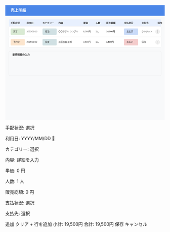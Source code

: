 <svg viewBox="0 0 900 650" xmlns="http://www.w3.org/2000/svg">
  <!-- 背景 -->
  <rect width="900" height="650" fill="#f8f9fa"/>
  
  <!-- ヘッダー -->
  <rect x="0" y="0" width="900" height="60" fill="#4a86e8"/>
  <text x="30" y="38" font-family="Arial, sans-serif" font-size="22" font-weight="bold" fill="white">売上明細</text>
  
  <!-- テーブルヘッダー -->
  <rect x="20" y="80" width="860" height="40" rx="5" fill="#e8f0fe"/>
  <text x="30" y="105" font-family="Arial, sans-serif" font-size="13" font-weight="bold" fill="#333">手配状況</text>
  <text x="120" y="105" font-family="Arial, sans-serif" font-size="13" font-weight="bold" fill="#333">利用日</text>
  <text x="210" y="105" font-family="Arial, sans-serif" font-size="13" font-weight="bold" fill="#333">カテゴリー</text>
  <text x="300" y="105" font-family="Arial, sans-serif" font-size="13" font-weight="bold" fill="#333">内容</text>
  <text x="440" y="105" font-family="Arial, sans-serif" font-size="13" font-weight="bold" fill="#333">単価</text>
  <text x="510" y="105" font-family="Arial, sans-serif" font-size="13" font-weight="bold" fill="#333">人数</text>
  <text x="570" y="105" font-family="Arial, sans-serif" font-size="13" font-weight="bold" fill="#333">販売総額</text>
  <text x="670" y="105" font-family="Arial, sans-serif" font-size="13" font-weight="bold" fill="#333">支払状況</text>
  <text x="770" y="105" font-family="Arial, sans-serif" font-size="13" font-weight="bold" fill="#333">支払先</text>
  <text x="860" y="105" font-family="Arial, sans-serif" font-size="13" font-weight="bold" fill="#333">操作</text>
  
  <!-- 行1 -->
  <rect x="20" y="120" width="860" height="60" rx="5" fill="white" stroke="#e6e6e6"/>
  <rect x="30" y="132" width="80" height="36" rx="4" fill="#d9ead3"/>
  <text x="45" y="153" font-family="Arial, sans-serif" font-size="12" fill="#333">完了</text>
  <text x="120" y="153" font-family="Arial, sans-serif" font-size="12" fill="#333">2025/01/15</text>
  <rect x="210" y="132" width="80" height="36" rx="4" fill="#d0e0e3"/>
  <text x="225" y="153" font-family="Arial, sans-serif" font-size="12" fill="#333">宿泊</text>
  <text x="300" y="153" font-family="Arial, sans-serif" font-size="12" fill="#333">〇〇ホテル シングル</text>
  <text x="440" y="153" font-family="Arial, sans-serif" font-size="12" fill="#333">8,000円</text>
  <text x="510" y="153" font-family="Arial, sans-serif" font-size="12" fill="#333">2人</text>
  <text x="570" y="153" font-family="Arial, sans-serif" font-size="12" font-weight="bold" fill="#333">16,000円</text>
  <rect x="670" y="132" width="80" height="36" rx="4" fill="#c9daf8"/>
  <text x="685" y="153" font-family="Arial, sans-serif" font-size="12" fill="#333">支払済</text>
  <text x="770" y="153" font-family="Arial, sans-serif" font-size="12" fill="#333">クレジット</text>
  <circle cx="860" cy="150" r="12" fill="#f1f1f1" stroke="#ddd"/>
  <text x="860" y="154" font-family="Arial, sans-serif" font-size="14" fill="#777" text-anchor="middle">⋮</text>
  
  <!-- 行2 -->
  <rect x="20" y="180" width="860" height="60" rx="5" fill="white" stroke="#e6e6e6"/>
  <rect x="30" y="192" width="80" height="36" rx="4" fill="#fce5cd"/>
  <text x="45" y="213" font-family="Arial, sans-serif" font-size="12" fill="#333">予約中</text>
  <text x="120" y="213" font-family="Arial, sans-serif" font-size="12" fill="#333">2025/01/22</text>
  <rect x="210" y="192" width="80" height="36" rx="4" fill="#d0e0e3"/>
  <text x="225" y="213" font-family="Arial, sans-serif" font-size="12" fill="#333">検査</text>
  <text x="300" y="213" font-family="Arial, sans-serif" font-size="12" fill="#333">血液検査 定期</text>
  <text x="440" y="213" font-family="Arial, sans-serif" font-size="12" fill="#333">3,500円</text>
  <text x="510" y="213" font-family="Arial, sans-serif" font-size="12" fill="#333">1人</text>
  <text x="570" y="213" font-family="Arial, sans-serif" font-size="12" font-weight="bold" fill="#333">3,500円</text>
  <rect x="670" y="192" width="80" height="36" rx="4" fill="#f4cccc"/>
  <text x="685" y="213" font-family="Arial, sans-serif" font-size="12" fill="#333">未払い</text>
  <text x="770" y="213" font-family="Arial, sans-serif" font-size="12" fill="#333">保険</text>
  <circle cx="860" cy="210" r="12" fill="#f1f1f1" stroke="#ddd"/>
  <text x="860" y="214" font-family="Arial, sans-serif" font-size="14" fill="#777" text-anchor="middle">⋮</text>
  
  <!-- 入力行 - 新規行の入力フォーム -->
  <rect x="20" y="260" width="860" height="140" rx="8" fill="#f8f9fa" stroke="#e0e0e0"/>
  <text x="40" y="285" font-family="Arial, sans-serif" font-size="14" font-weight="bold" fill="#333">新規明細の入力</text>
  
  <!-- 入力フォーム 1行目 -->
  <text x="40" y="315" font-family="Arial, sans-serif" font-size="12" fill="#555">手配状況:</text>
  <rect x="40" y="320" width="90" height="35" rx="4" fill="white" stroke="#ddd"/>
  <text x="50" y="342" font-family="Arial, sans-serif" font-size="12" fill="#333">選択</text>
  <polygon points="120,335 125,340 120,345" fill="#333"/>
  
  <text x="150" y="315" font-family="Arial, sans-serif" font-size="12" fill="#555">利用日:</text>
  <rect x="150" y="320" width="100" height="35" rx="4" fill="white" stroke="#ddd"/>
  <text x="160" y="342" font-family="Arial, sans-serif" font-size="12" fill="#333">YYYY/MM/DD</text>
  <text x="240" y="342" font-family="Arial, sans-serif" font-size="12" fill="#333">📅</text>
  
  <text x="270" y="315" font-family="Arial, sans-serif" font-size="12" fill="#555">カテゴリー:</text>
  <rect x="270" y="320" width="90" height="35" rx="4" fill="white" stroke="#ddd"/>
  <text x="280" y="342" font-family="Arial, sans-serif" font-size="12" fill="#333">選択</text>
  <polygon points="350,335 355,340 350,345" fill="#333"/>
  
  <text x="380" y="315" font-family="Arial, sans-serif" font-size="12" fill="#555">内容:</text>
  <rect x="380" y="320" width="200" height="35" rx="4" fill="white" stroke="#ddd"/>
  <text x="390" y="342" font-family="Arial, sans-serif" font-size="12" fill="#999">詳細を入力</text>
  
  <text x="600" y="315" font-family="Arial, sans-serif" font-size="12" fill="#555">単価:</text>
  <rect x="600" y="320" width="100" height="35" rx="4" fill="white" stroke="#ddd"/>
  <text x="610" y="342" font-family="Arial, sans-serif" font-size="12" fill="#333">0</text>
  <text x="690" y="342" font-family="Arial, sans-serif" font-size="12" fill="#333">円</text>
  
  <text x="720" y="315" font-family="Arial, sans-serif" font-size="12" fill="#555">人数:</text>
  <rect x="720" y="320" width="70" height="35" rx="4" fill="white" stroke="#ddd"/>
  <text x="730" y="342" font-family="Arial, sans-serif" font-size="12" fill="#333">1</text>
  <text x="780" y="342" font-family="Arial, sans-serif" font-size="12" fill="#333">人</text>
  
  <!-- 入力フォーム 2行目 -->
  <text x="40" y="375" font-family="Arial, sans-serif" font-size="12" fill="#555">販売総額:</text>
  <rect x="40" y="380" width="120" height="35" rx="4" fill="white" stroke="#ddd"/>
  <text x="50" y="402" font-family="Arial, sans-serif" font-size="12" fill="#333">0</text>
  <text x="150" y="402" font-family="Arial, sans-serif" font-size="12" fill="#333">円</text>
  
  <text x="180" y="375" font-family="Arial, sans-serif" font-size="12" fill="#555">支払状況:</text>
  <rect x="180" y="380" width="90" height="35" rx="4" fill="white" stroke="#ddd"/>
  <text x="190" y="402" font-family="Arial, sans-serif" font-size="12" fill="#333">選択</text>
  <polygon points="260,395 265,400 260,405" fill="#333"/>
  
  <text x="290" y="375" font-family="Arial, sans-serif" font-size="12" fill="#555">支払先:</text>
  <rect x="290" y="380" width="120" height="35" rx="4" fill="white" stroke="#ddd"/>
  <text x="300" y="402" font-family="Arial, sans-serif" font-size="12" fill="#333">選択</text>
  <polygon points="400,395 405,400 400,405" fill="#333"/>
  
  <!-- アクションボタン -->
  <rect x="700" y="380" width="90" height="35" rx="17.5" fill="#4a86e8"/>
  <text x="722" y="402" font-family="Arial, sans-serif" font-size="12" font-weight="bold" fill="white">追加</text>
  
  <rect x="600" y="380" width="90" height="35" rx="17.5" fill="white" stroke="#4a86e8"/>
  <text x="622" y="402" font-family="Arial, sans-serif" font-size="12" font-weight="bold" fill="#4a86e8">クリア</text>
  
  <!-- 既存行追加ボタン -->
  <rect x="420" y="430" width="150" height="40" rx="20" fill="#f5f9ff" stroke="#c9daf8" stroke-dasharray="5,5"/>
  <circle cx="440" cy="450" r="15" fill="#4a86e8"/>
  <text x="436" y="455" font-family="Arial, sans-serif" font-size="16" font-weight="bold" fill="white">+</text>
  <text x="460" y="455" font-family="Arial, sans-serif" font-size="13" fill="#4a86e8">行を追加</text>
  
  <!-- 合計エリア -->
  <rect x="550" y="490" width="330" height="100" rx="8" fill="white" stroke="#e0e0e0"/>
  <text x="570" y="520" font-family="Arial, sans-serif" font-size="13" fill="#555">小計:</text>
  <text x="850" y="520" font-family="Arial, sans-serif" font-size="13" fill="#333" text-anchor="end">19,500円</text>
  <line x1="570" y1="530" x2="850" y2="530" stroke="#eee" stroke-width="1"/>
  <text x="570" y="560" font-family="Arial, sans-serif" font-size="15" font-weight="bold" fill="#333">合計:</text>
  <text x="850" y="560" font-family="Arial, sans-serif" font-size="15" font-weight="bold" fill="#4a86e8" text-anchor="end">19,500円</text>
  
  <!-- 保存・キャンセルボタン -->
  <rect x="740" y="600" width="100" height="40" rx="20" fill="#4a86e8"/>
  <text x="770" y="625" font-family="Arial, sans-serif" font-size="14" font-weight="bold" fill="white">保存</text>
  
  <rect x="620" y="600" width="100" height="40" rx="20" fill="white" stroke="#4a86e8"/>
  <text x="640" y="625" font-family="Arial, sans-serif" font-size="14" font-weight="bold" fill="#4a86e8">キャンセル</text>
</svg>
